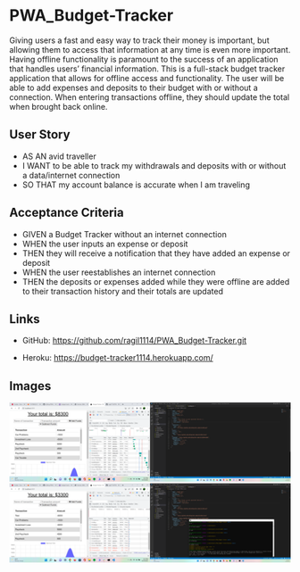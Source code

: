 # PWA_Budget-Tracker
Giving users a fast and easy way to track their money is important, but allowing them to access that information at any time is even more important. Having offline functionality is paramount to the success of an application that handles users’ financial information. This is a full-stack budget tracker application that allows for offline access and functionality. The user will be able to add expenses and deposits to their budget with or without a connection. When entering transactions offline, they should update the total when brought back online.

## User Story
- AS AN avid traveller
- I WANT to be able to track my withdrawals and deposits with or without a data/internet connection
- SO THAT my account balance is accurate when I am traveling

## Acceptance Criteria
- GIVEN a Budget Tracker without an internet connection
- WHEN the user inputs an expense or deposit
- THEN they will receive a notification that they have added an expense or deposit
- WHEN the user reestablishes an internet connection
- THEN the deposits or expenses added while they were offline are added to their transaction history and their totals are updated

## Links
- GitHub:
https://github.com/ragil1114/PWA_Budget-Tracker.git

- Heroku:
https://budget-tracker1114.herokuapp.com/

## Images
![demo](https://github.com/ragil1114/PWA_Budget-Tracker/blob/main/Develop/public/images/demo.png)
![demo2](https://github.com/ragil1114/PWA_Budget-Tracker/blob/main/Develop/public/images/demo2.png)

